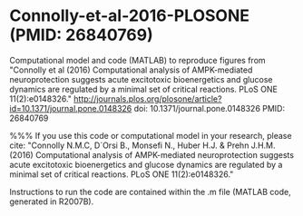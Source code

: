 # Connolly-et-al-2016-PLOSONE (PMID: 26840769)
Computational model and code (MATLAB) to reproduce figures from "Connolly et al (2016) Computational analysis of AMPK-mediated neuroprotection suggests acute excitotoxic bioenergetics and glucose dynamics are regulated by a minimal set of critical reactions. PLoS ONE 11(2):e0148326." 
http://journals.plos.org/plosone/article?id=10.1371/journal.pone.0148326
doi: 10.1371/journal.pone.0148326 
PMID: 26840769

%%% If you use this code or computational model in your research, please cite:
"Connolly N.M.C, D´Orsi B., Monsefi N., Huber H.J. & Prehn J.H.M. (2016) Computational analysis of AMPK-mediated neuroprotection suggests acute excitotoxic bioenergetics and glucose dynamics are regulated by a minimal set of critical reactions. PLoS ONE 11(2):e0148326."

Instructions to run the code are contained within the .m file (MATLAB code, generated in R2007B).
